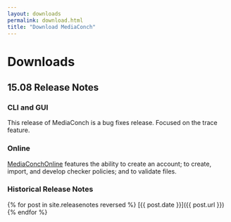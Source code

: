 ```yaml
---
layout: downloads
permalink: download.html
title: "Download MediaConch"
---
```


# Downloads

## 15.08 Release Notes

### CLI and GUI

This release of MediaConch is a bug fixes release. 
Focused on the trace feature.

### Online

[MediaConchOnline](https://mediaarea.net/MediaConchOnline/) features the ability to create an account; to create, import, and develop checker policies; and to validate files.

### Historical Release Notes

{% for post in site.releasenotes reversed %}
  [{{ post.date }}]({{ post.url }})
{% endfor %}